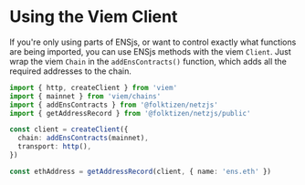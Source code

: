 # Using the Viem Client

If you're only using parts of ENSjs, or want to control exactly what functions are being imported, you can use ENSjs methods with the viem `Client`.
Just wrap the viem `Chain` in the `addEnsContracts()` function, which adds all the required addresses to the chain.

```ts
import { http, createClient } from 'viem'
import { mainnet } from 'viem/chains'
import { addEnsContracts } from '@folktizen/netzjs'
import { getAddressRecord } from '@folktizen/netzjs/public'

const client = createClient({
  chain: addEnsContracts(mainnet),
  transport: http(),
})

const ethAddress = getAddressRecord(client, { name: 'ens.eth' })
```
